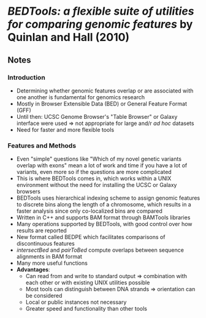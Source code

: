 # *BEDTools: a flexible suite of utilities for comparing genomic features* by Quinlan and Hall (2010)

## Notes

### Introduction
* Determining whether genomic features overlap or are associated with one another is fundamental for genomics research
* Mostly in Browser Extensible Data (BED) or General Feature Format (GFF)
* Until then: UCSC Genome Browser's "Table Browser" or Galaxy interface were used
  => not appropriate for large and/r *ad hoc* datasets
* Need for faster and more flexible tools

### Features and Methods
* Even "simple" questions like "Which of my novel genetic variants overlap with exons" mean a lot of work and time if you have a lot of variants, even more so if the questions are more complicated
* This is where BEDTools comes in, which works within a UNIX environment without the need for installing the UCSC or Galaxy browsers
* BEDTools uses hierarchical indexing scheme to assign genomic features to discrete bins along the length of a chromosome, which results in a faster analysis since only co-localized bins are compared
* Written in C++ and supports BAM format through BAMTools libraries
* Many operations supported by BEDTools, with good control over how results are reported
* New format called BEDPE which facilitates comparisons of discontinuous features
* *intersectBed* and *pairToBed* compute overlaps between sequence alignments in BAM format
* Many more useful functions
* **Advantages**:
  * Can read from and write to standard output => combination with each other or with existing UNIX utilities possible
  * Most tools can distinguish between DNA strands => orientation can be considered
  * Local or public instances not necessary
  * Greater speed and functionality than other tools
